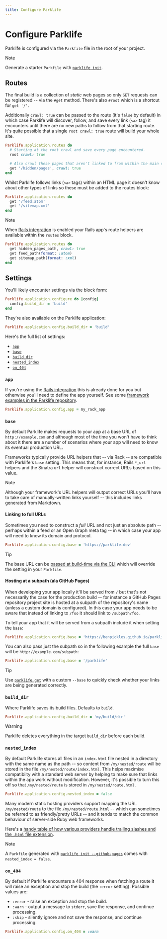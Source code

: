 ```yaml
---
title: Configure Parklife
---
```

# Configure Parklife

Parklife is configured via the `Parkfile` file in the root of your project.

> [!NOTE]
> Generate a starter `Parkfile` with [`parklife init`](/cli#init).

## Routes

The final build is a collection of _static_ web pages so only `GET` requests can be registered -- via the `#get` method. There's also `#root` which is a shortcut for `get '/'`.

Additionally `crawl: true` can be passed to the route (it's `false` by default) in which case Parklife will discover, follow, and save every link (`<a>` tag) it encounters until there are no new paths to follow from that starting route. It's quite possible that a single `root crawl: true` route will build your whole site.

```ruby
Parklife.application.routes do
  # Starting at the root crawl and save every page encountered.
  root crawl: true

  # Also crawl these pages that aren't linked to from within the main site.
  get '/hidden/pages', crawl: true
end
```

Whilst Parklife follows links (`<a>` tags) within an HTML page it doesn't know about other types of links so these must be added to the routes block:

```ruby
Parklife.application.routes do
  get '/feed.atom'
  get '/sitemap.xml'
end
```

> [!NOTE]
> When [Rails integration](/rails) is enabled your Rails app's route helpers are available within the `routes` block.
>
> ```ruby
> Parklife.application.routes do
>   get hidden_pages_path, crawl: true
>   get feed_path(format: :atom)
>   get sitemap_path(format: :xml)
> end
> ```

## Settings

You'll likely encounter settings via the block form:

```ruby
Parklife.application.configure do |config|
  config.build_dir = 'build'
end
```

They're also available on the Parklife application:

```ruby
Parklife.application.config.build_dir = 'build'
```

Here's the full list of settings:

- [`app`](#app)
- [`base`](#base)
- [`build_dir`](#build_dir)
- [`nested_index`](#nested_index)
- [`on_404`](#on_404)

### `app`

If you're using the [Rails integration](/rails) this is already done for you but otherwise you'll need to define the app yourself. See some [framework examples in the Parklife repository](https://github.com/benpickles/parklife/tree/main/examples).

```ruby
Parklife.application.config.app = my_rack_app
```

### `base`

By default Parklife makes requests to your app at a base URL of `http://example.com` and although most of the time you won't have to think about it there are a number of scenarios where your app will need to know its eventual production URL.

Frameworks typically provide URL helpers that -- via Rack -- are compatible with Parklife's `base` setting. This means that, for instance, Rails `*_url` helpers and the Sinatra `url` helper will construct correct URLs based on this value.

> [!NOTE]
> Although your framework's URL helpers will output correct URLs you'll have to take care of manually-written links yourself -- this includes links generated from Markdown.

#### Linking to full URLs

Sometimes you need to construct a _full_ URL and not just an absolute path -- perhaps within a feed or an Open Graph meta tag -- in which case your app will need to know its domain and protocol.

```ruby
Parklife.application.config.base = 'https://parklife.dev'
```

> [!TIP]
> The base URL can be [passed at build-time via the CLI](/cli#build) which will override the setting in your `Parkfile`.

#### Hosting at a subpath (ala GitHub Pages)

When developing your app locally it'll be served from `/` but that's not necessarily the case for the production build -- for instance a GitHub Pages repository project site is hosted at a subpath of the repository's name (unless a custom domain is configured). In this case your app needs to be aware that instead of linking to `/foo` it should link to `/subpath/foo`.

To tell your app that it will be served from a subpath include it when setting the `base`:

```ruby
Parklife.application.config.base = 'https://benpickles.github.io/parklife'
```

You can also pass just the subpath so in the following example the full `base` will be `http://example.com/subpath`:

```ruby
Parklife.application.config.base = '/parklife'
```

> [!TIP]
> Use [`parklife get`](/cli#get) with a custom `--base` to quickly check whether your links are being generated correctly.

### `build_dir`

Where Parklife saves its build files. Defaults to `build`.

```ruby
Parklife.application.config.build_dir = 'my/build/dir'
```

> [!WARNING]
> Parklife deletes everything in the target `build_dir` before each build.

### `nested_index`

By default Parklife stores all files in an `index.html` file nested in a directory with the same name as the path -- so content from `/my/nested/route` will be stored in the file `/my/nested/route/index.html`. This helps maximise compatibiity with a standard web server by helping to make sure that links within the app work without modification. However, it's possible to turn this off so that `/my/nested/route` is stored in `/my/nested/route.html`.

```ruby
Parklife.application.config.nested_index = false
```

Many modern static hosting providers support mapping the URL `/my/nested/route` to the file `/my/nested/route.html` -- which can sometimes be referred to as friendly/pretty URLs -- and it tends to match the common behaviour of server-side Ruby web frameworks.

Here's a [handy table of how various providers handle trailing slashes and the `.html` file extension](https://www.zachleat.com/web/trailing-slash/#results-table).

> [!NOTE]
> A `Parkfile` generated with [`parklife init --github-pages`](/cli#init---github-pages) comes with `nested_index = false`.

### `on_404`

By default if Parklife encounters a 404 response when fetching a route it will raise an exception and stop the build (the `:error` setting). Possible values are:

- `:error` - raise an exception and stop the build.
- `:warn` - output a message to `stderr`, save the response, and continue processing.
- `:skip` - silently ignore and not save the response, and continue processing.

```ruby
Parklife.application.config.on_404 = :warn
```
